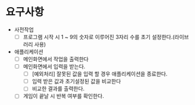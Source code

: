 # 요구사항

- 사전작업
    - [ ]  프로그램 시작 시 1 ~ 9의 숫자로 이루어진 3자리 수를 초기 설정한다.(라이브러리 사용)
- 애플리케이션
    - [ ]  메인화면에서 작업을 출력한다
    - [ ]  메인화면에서 입력을 받는다.
        - [ ]  [예외처리] 잘못된 값을 입력 할 경우 애플리케이션을 종료한다.
        - [ ]  입력 받은 값과 초기설정된 값을 비교한다
        - [ ]  비교한 결과를 출력한다.
    - [ ]  게임이 끝날 시 반복 여부를 확인한다.